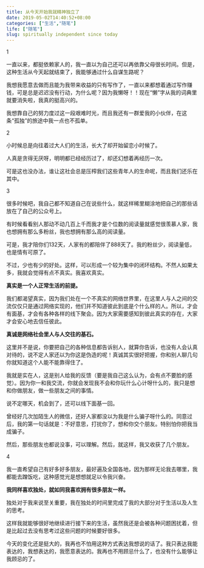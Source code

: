 ```yaml
---
title: 从今天开始我就精神独立了
date: 2019-05-02T14:40:52+08:00
categories: ["生活","随笔"]
life: ["随笔"]
slug: spiritually independent since today
---
```


1

一直以来，都挺依赖家人的，我一直以为自己还可以再依靠父母很长时间。但是，这种生活从今天起就结束了，我能够通过什么自谋生路呢？

我想我愿意去做而且能为我带来收益的只有写作了，一直以来都想着通过写作赚钱，可是总是迟迟没有行动，为什么呢？因为我懒呀！！现在“懒”字从我的词典里就要消失啦，我真的挺高兴的。

我想靠自己的努力度过这一段艰难时光，而且我还有一群爱我的小伙伴，在这条“孤独”的旅途中我一点也不孤单。

2

小时候总是向往着过大人们的生活，长大了却开始留恋小时候了。

人真是贪得无厌呀，明明都已经经历过了，却还幻想着再经历一次。

可是这也没办法，谁让这社会总是压榨我们这些青年人的生命呢，而且我们还乐在其中。

3

很多时候吧，我自己都不知道自己在说些什么，就这样稀里糊涂地把自己的那些话放在了自己的公众号上。

有时候看看别人那动不动几百上千而我才是个位数的阅读量就感觉很羡慕人家，我也想拥有那么多粉丝，我也想拥有那么高的阅读量。

可是，我才陪你们132天，人家有的都陪伴了888天了。我的粉丝少，阅读量低，也是情有可原了。

不过，少也有少的好处。这样，可以形成一个较为集中的闭环结构。不然人如果太多，我就会觉得有点不真实。我喜欢真实。

**真实是一个人正常生活的前提。**

我们都渴望真实，因为我们处在一个不真实的网络世界里，在这里人与人之间的交流仅仅只是通过网络实现的，他们并不知道彼此到底是个什么样的人。所以，才会有面基，才会有各种各样的线下聚会。因为大家需要感知到彼此真实的存在，大家才会安心地去信任彼此。

**真诚是网络社会里人与人交往的基石。**

这里并不是说，你要把自己的各种信息都告诉别人，就算你告诉，也没有人会认真对待的，说不定人家还以为你这是伪造的呢！真诚其实很好把握，你和别人聊几句你就知道这个人能不能靠得住了。

我就是实在人，这是别人给我的反馈（要是我自己这么认为，会有点不要脸的感觉）。因为你一和我交流，你就会发现我不会和你玩什么心计呀什么的，我只是想和你做朋友，做一些朋友之间的事情。

说不定哪天，机会到了，还可以线下面基一回。

曾经好几次加陌生人的微信，还好人家都没以为我是什么骗子呀什么的。同意过后，我的第一句话就是：不好意思，打扰你了，想和你交个朋友。特别怕你把我当成骗子。

然后，那些朋友也都说没事，可以理解。然后，就这样，我又收获了几个朋友。

4

我一直希望自己有好多好多朋友，最好遍及全国各地，因为那样无论我去哪里，我都能去蹭饭吃，这种感觉光是想想就足以令我兴奋。

**我同样喜欢独处，就如同我喜欢拥有很多朋友一样。**

独处对于我来说至关重要，我在独处的时间里完成了我的大部分对于生活以及人生的思考。

这样我就能够很好地继续进行接下来的生活，虽然我还是会被各种问题困扰着，但是比起过去没有思考过这些问题的时候要好很多。

今天的变化还是挺大的，我再也不怕用这种方式表达我想说的话了。我只表达我能表达的，我想表达的，我愿意表达的。我再也不用顾忌什么了，也没有什么能够让我顾忌的了。